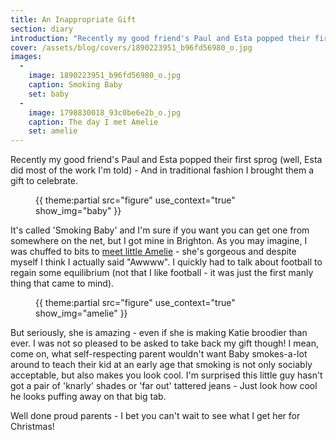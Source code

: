 ```yaml
---
title: An Inappropriate Gift
section: diary
introduction: "Recently my good friend's Paul and Esta popped their first sprog (well, Esta did most of the work I'm told) - And in traditional fashion I brought them a gift to celebrate. "
cover: /assets/blog/covers/1890223951_b96fd56980_o.jpg
images:
  - 
    image: 1890223951_b96fd56980_o.jpg
    caption: Smoking Baby
    set: baby
  - 
    image: 1798830018_93c0be6e2b_o.jpg
    caption: The day I met Amelie
    set: amelie
---
```

Recently my good friend's Paul and Esta popped their first sprog (well, Esta did most of the work I'm told) - And in traditional fashion I brought them a gift to celebrate. 

<figure class="inline">{{ theme:partial src="figure" use_context="true" show_img="baby" }}</figure>

It's called 'Smoking Baby' and I'm sure if you want you can get one from somewhere on the net, but I got mine in Brighton. As you may imagine, I was chuffed to bits to [meet little Amelie](http://flickr.com/photos/roobottom/1798830018/) - she's gorgeous and despite myself I think I actually said "Awwww". I quickly had to talk about football to regain some equilibrium (not that I like football - it was just the first manly thing that came to mind). 

<figure class="inline">{{ theme:partial src="figure" use_context="true" show_img="amelie" }}</figure>

But seriously, she is amazing - even if she is making Katie broodier than ever. I was not so pleased to be asked to take back my gift though! I mean, come on, what self-respecting parent wouldn't want Baby smokes-a-lot around to teach their kid at an early age that smoking is not only sociably acceptable, but also makes you look cool. I'm surprised this little guy hasn't got a pair of 'knarly' shades or 'far out' tattered jeans - Just look how cool he looks puffing away on that big tab. 

Well done proud parents - I bet you can't wait to see what I get her for Christmas!